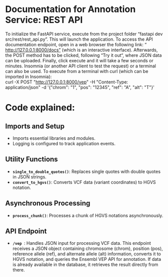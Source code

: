 # Documentation for Annotation Service: REST API
To initialize the FastAPI service, execute from the project folder “fastapi dev src/rest/rest_api.py”. This will launch the application. To access the API documentation endpoint, open in a web browser the following link: “ http://127.0.0.1:8000/docs” (which is an interactive interface). Afterwards, the POST method has to be clicked, following “Try it out“, where JSON data can be uploaded. Finally, click execute and it will take a few seconds or minutes. Insomnia (or another API client to test the request) or a terminal can also be used. To execute from a terminal with curl (which can be imported in Insomnia): \
curl -X POST "http://127.0.0.1:8000/vep" -H "Content-Type: application/json" -d '{"chrom": "1", "pos": "12345", "ref": "A", "alt": "T"}'

# Code explained:

## Imports and Setup
- Imports essential libraries and modules.
- Logging is configured to track application events.

## Utility Functions
- **`single_to_double_quotes()`**: Replaces single quotes with double quotes in JSON strings.
- **`convert_to_hgvs()`**: Converts VCF data (variant coordinates) to HGVS notation.

## Asynchronous Processing
- **`process_chunk()`**: Processes a chunk of HGVS notations asynchronously.

## API Endpoint

- **`/vep `**: Handles JSON input for processing VCF data. This endpoint receives a JSON object containing chromosome (chrom), position (pos), reference allele (ref), and alternate allele (alt) information, converts it to HGVS notation, and queries the Ensembl VEP API for annotation. If data is already available in the database, it retrieves the result directly from there.
